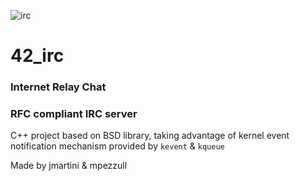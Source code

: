 ![irc](https://user-images.githubusercontent.com/25162290/159374311-d8ab4c91-6011-4df0-a1f1-83d9ec4c7ada.png)

# 42_irc

### Internet Relay Chat

### RFC compliant IRC server

C++ project based on BSD library, taking advantage of kernel event notification mechanism provided by `kevent` & `kqueue` 

Made by jmartini & mpezzull
